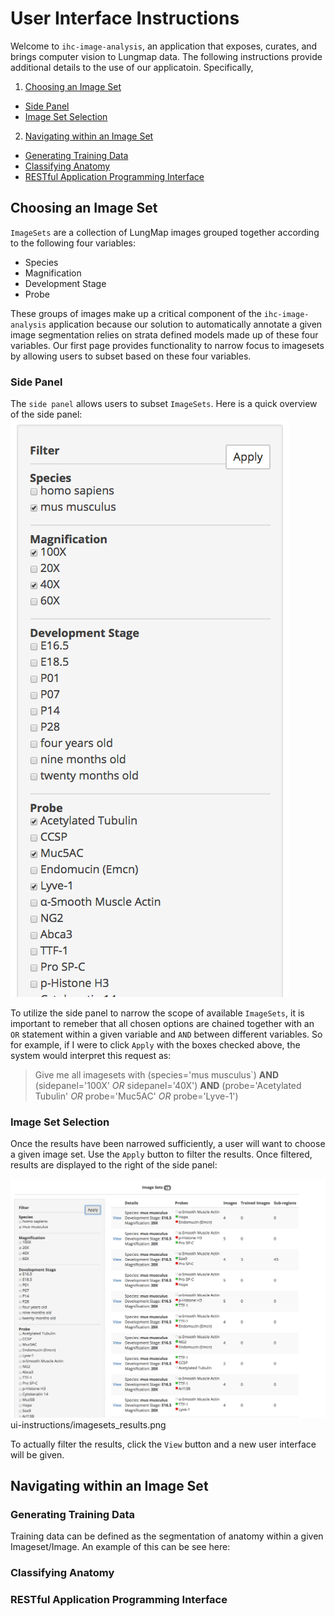 # User Interface Instructions

Welcome to `ihc-image-analysis`, an application that exposes, curates, and brings computer vision to Lungmap data. 
The following instructions provide additional details to the use of our applicatoin. Specifically,

1.  [Choosing an Image Set](#choosing-an-imageset)
- [Side Panel](#side-panel)
- [Image Set Selection](#image-set-selection)
2.  [Navigating within an Image Set](#navigating-an-imageset)
- [Generating Training Data](#generating-training-data)
- [Classifying Anatomy](#classifying-anatomy)
- [RESTful Application Programming Interface](#restful)

## Choosing an Image Set <a id="choosing-an-imageset"></a>
`ImageSets` are a collection of LungMap images grouped together according to the following four variables:  
- Species
- Magnification
- Development Stage
- Probe

These groups of images make up a critical component of the `ihc-image-analysis` application because our solution to 
automatically annotate a given image segmentation relies on strata defined models made up of these four variables.
Our first page provides functionality to narrow focus to imagesets by allowing users to subset based on these four 
variables.

### Side Panel <a id="side-panel"></a>
The `side panel` allows users to subset `ImageSets`. Here is a quick overview of the side panel:  
![mail](ui-instructions/sidepanel.png)

To utilize the side panel to narrow the scope of available `ImageSets`, it is important to remeber that all chosen 
options are chained together with an `OR` statement within a given variable and `AND` between different variables. So for example, if I were to click `Apply` with the boxes checked 
above, the system would interpret this request as:
> Give me all imagesets with (species='mus musculus`) **AND** (sidepanel='100X' *OR* sidepanel='40X') **AND** (probe='Acetylated Tubulin' *OR* probe='Muc5AC' *OR* probe='Lyve-1')
 
### Image Set Selection <a id="image-set-selection"></a>
Once the results have been narrowed sufficiently, a user will want to choose a given image set. Use the `Apply` button to filter
the results. Once filtered, results are displayed to the right of the side panel:

![mail](ui-instructions/imagesets_results.png)
        ui-instructions/imagesets_results.png

To actually filter the results, click the `View` button and a new user interface will be given.

## Navigating within an Image Set <a id="navigating-an-imageset"></a>

### Generating Training Data <a id="generating-training-data"></a>
Training data can be defined as the segmentation of anatomy within a given Imageset/Image. An example of this can be
see here:


### Classifying Anatomy <a id="classifying-anatomy"></a>


### RESTful Application Programming Interface <a id="restful"></a>